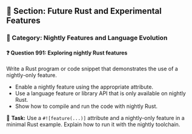 ## 📘 Section: Future Rust and Experimental Features  
### 🔹 Category: Nightly Features and Language Evolution  
#### ❓ Question 991: Exploring nightly Rust features

Write a Rust program or code snippet that demonstrates the use of a nightly-only feature.

- Enable a nightly feature using the appropriate attribute.
- Use a language feature or library API that is only available on nightly Rust.
- Show how to compile and run the code with nightly Rust.

🔧 **Task:** Use a `#![feature(...)]` attribute and a nightly-only feature in a minimal Rust example. Explain how to run it with the nightly toolchain.
